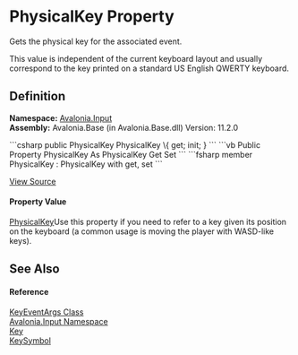 # PhysicalKey Property



Gets the physical key for the associated event.

This value is independent of the current keyboard layout and usually correspond to the key printed on a standard US English QWERTY keyboard.




## Definition
**Namespace:** <a href="N_Avalonia_Input">Avalonia.Input</a>  
**Assembly:** Avalonia.Base (in Avalonia.Base.dll) Version: 11.2.0

<Tabs groupId="api-code-preview">
<TabItem value="csharp" label="C#">
```csharp
public PhysicalKey PhysicalKey \{ get; init; }
```
</TabItem>
<TabItem value="vb" label="VB">
```vb
Public Property PhysicalKey As PhysicalKey
	Get
	Set
```
</TabItem>
<TabItem value="fsharp" label="F#">
```fsharp
member PhysicalKey : PhysicalKey with get, set
```
</TabItem>
</Tabs>



<a href="https://github.com/AvaloniaUI/Avalonia/tree/master/src/Avalonia.Base/Input/KeyEventArgs.cs#L56" title="View the source code">View Source</a>



#### Property Value
<a href="T_Avalonia_Input_PhysicalKey">PhysicalKey</a>Use this property if you need to refer to a key given its position on the keyboard (a common usage is moving the player with WASD-like keys).

## See Also


#### Reference
<a href="T_Avalonia_Input_KeyEventArgs">KeyEventArgs Class</a>  
<a href="N_Avalonia_Input">Avalonia.Input Namespace</a>  
<a href="P_Avalonia_Input_KeyEventArgs_Key">Key</a>  
<a href="P_Avalonia_Input_KeyEventArgs_KeySymbol">KeySymbol</a>  
